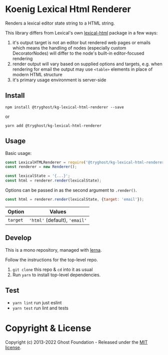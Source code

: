 # Koenig Lexical Html Renderer

Renders a lexical editor state string to a HTML string.

This library differs from Lexical's own [lexical-html](https://github.com/facebook/lexical/tree/main/packages/lexical-html) package in a few ways:

1. it's output target is not an editor but rendered web pages or emails which means the handling of nodes (especially custom DecoratorNodes) will differ to the node's built-in editor-focused rendering
2. render output will vary based on supplied options and targets, e.g. when rendering for email the output may use `<table>` elements in place of modern HTML structure
3. it's primary usage environment is server-side

## Install

`npm install @tryghost/kg-lexical-html-renderer --save`

or

`yarn add @tryghost/kg-lexical-html-renderer`


## Usage

Basic usage:

```js
const LexicalHTMLRenderer = require('@tryghost/kg-lexical-html-renderer');
const renderer = new Renderer();

const lexicalState = '{...}';
const html = renderer.render(lexicalState);
```

Options can be passed in as the second argument to `.render()`.

```js
const html = renderer.render(lexicalState, {target: 'email'});
```

| Option   | Values |
| -------- | ------ |
| `target` | `'html'` (default), `'email'` |

## Develop

This is a mono repository, managed with [lerna](https://lernajs.io/).

Follow the instructions for the top-level repo.
1. `git clone` this repo & `cd` into it as usual
2. Run `yarn` to install top-level dependencies.


## Test

- `yarn lint` run just eslint
- `yarn test` run lint and tests




# Copyright & License

Copyright (c) 2013-2022 Ghost Foundation - Released under the [MIT license](LICENSE).
